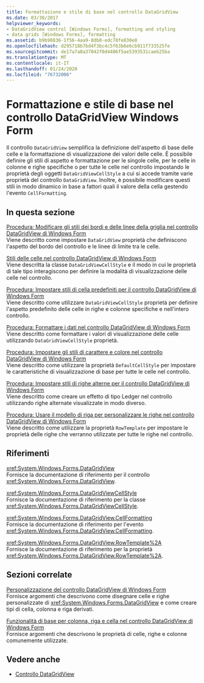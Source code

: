 ```yaml
---
title: Formattazione e stile di base nel controllo DataGridView
ms.date: 03/30/2017
helpviewer_keywords:
- DataGridView control [Windows Forms], formatting and styling
- data grids [Windows Forms], formatting
ms.assetid: b9b90836-1f56-4aa9-8db8-edc78fe830e8
ms.openlocfilehash: d295718b7bd4f3bc4c5f63b6e6cb911f733525fe
ms.sourcegitcommit: de17a7a0a37042f0d4406f5ae5393531caeb25ba
ms.translationtype: MT
ms.contentlocale: it-IT
ms.lasthandoff: 01/24/2020
ms.locfileid: "76732006"
---
```

# <a name="basic-formatting-and-styling-in-the-windows-forms-datagridview-control"></a>Formattazione e stile di base nel controllo DataGridView Windows Form
Il controllo `DataGridView` semplifica la definizione dell'aspetto di base delle celle e la formattazione di visualizzazione dei valori delle celle. È possibile definire gli stili di aspetto e formattazione per le singole celle, per le celle in colonne e righe specifiche o per tutte le celle nel controllo impostando le proprietà degli oggetti `DataGridViewCellStyle` a cui si accede tramite varie proprietà del controllo `DataGridView`. Inoltre, è possibile modificare questi stili in modo dinamico in base a fattori quali il valore della cella gestendo l'evento `CellFormatting`.  
  
## <a name="in-this-section"></a>In questa sezione  
 [Procedura: Modificare gli stili dei bordi e delle linee della griglia nel controllo DataGridView di Windows Form](change-the-border-and-gridline-styles-in-the-datagrid.md)  
 Viene descritto come impostare `DataGridView` proprietà che definiscono l'aspetto del bordo del controllo e le linee di limite tra le celle.  
  
 [Stili delle celle nel controllo DataGridView di Windows Form](cell-styles-in-the-windows-forms-datagridview-control.md)  
 Viene descritta la classe `DataGridViewCellStyle` e il modo in cui le proprietà di tale tipo interagiscono per definire la modalità di visualizzazione delle celle nel controllo.  
  
 [Procedura: Impostare stili di cella predefiniti per il controllo DataGridView di Windows Form](how-to-set-default-cell-styles-for-the-windows-forms-datagridview-control.md)  
 Viene descritto come utilizzare `DataGridViewCellStyle` proprietà per definire l'aspetto predefinito delle celle in righe e colonne specifiche e nell'intero controllo.  
  
 [Procedura: Formattare i dati nel controllo DataGridView di Windows Form](how-to-format-data-in-the-windows-forms-datagridview-control.md)  
 Viene descritto come formattare i valori di visualizzazione delle celle utilizzando `DataGridViewCellStyle` proprietà.  
  
 [Procedura: Impostare gli stili di carattere e colore nel controllo DataGridView di Windows Form](how-to-set-font-and-color-styles-in-the-windows-forms-datagridview-control.md)  
 Viene descritto come utilizzare la proprietà `DefaultCellStyle` per impostare le caratteristiche di visualizzazione di base per tutte le celle nel controllo.  
  
 [Procedura: Impostare stili di righe alterne per il controllo DataGridView di Windows Form](how-to-set-alternating-row-styles-for-the-windows-forms-datagridview-control.md)  
 Viene descritto come creare un effetto di tipo Ledger nel controllo utilizzando righe alternate visualizzate in modo diverso.  
  
 [Procedura: Usare il modello di riga per personalizzare le righe nel controllo DataGridView di Windows Form](use-the-row-template-to-customize-rows-in-the-datagrid.md)  
 Viene descritto come utilizzare la proprietà `RowTemplate` per impostare le proprietà delle righe che verranno utilizzate per tutte le righe nel controllo.  
  
## <a name="reference"></a>Riferimenti  
 <xref:System.Windows.Forms.DataGridView>  
 Fornisce la documentazione di riferimento per il controllo <xref:System.Windows.Forms.DataGridView>.  
  
 <xref:System.Windows.Forms.DataGridViewCellStyle>  
 Fornisce la documentazione di riferimento per la classe <xref:System.Windows.Forms.DataGridViewCellStyle>.  
  
 <xref:System.Windows.Forms.DataGridView.CellFormatting>  
 Fornisce la documentazione di riferimento per l'evento <xref:System.Windows.Forms.DataGridView.CellFormatting>.  
  
 <xref:System.Windows.Forms.DataGridView.RowTemplate%2A>  
 Fornisce la documentazione di riferimento per la proprietà <xref:System.Windows.Forms.DataGridView.RowTemplate%2A>.  
  
## <a name="related-sections"></a>Sezioni correlate  
 [Personalizzazione del controllo DataGridView di Windows Form](customizing-the-windows-forms-datagridview-control.md)  
 Fornisce argomenti che descrivono come disegnare celle e righe personalizzate di <xref:System.Windows.Forms.DataGridView> e come creare tipi di cella, colonna e riga derivati.  
  
 [Funzionalità di base per colonna, riga e cella nel controllo DataGridView di Windows Form](basic-column-row-and-cell-features-wf-datagridview-control.md)  
 Fornisce argomenti che descrivono le proprietà di celle, righe e colonne comunemente utilizzate.  
  
## <a name="see-also"></a>Vedere anche

- [Controllo DataGridView](datagridview-control-windows-forms.md)
